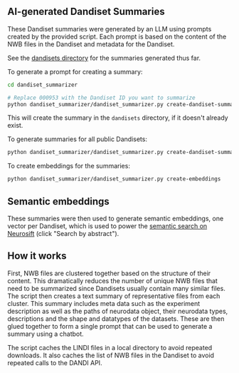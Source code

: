 ## AI-generated Dandiset Summaries

These Dandiset summaries were generated by an LLM using prompts created by the provided script. Each prompt is based on the content of the NWB files in the Dandiset and metadata for the Dandiset.

See the [dandisets directory](./dandisets) for the summaries generated thus far.

To generate a prompt for creating a summary:

```bash
cd dandiset_summarizer

# Replace 000953 with the Dandiset ID you want to summarize
python dandiset_summarizer/dandiset_summarizer.py create-dandiset-summary --dandiset-id 000953 --dandiset-version draft --cache-dir cache
```

This will create the summary in the `dandisets` directory, if it doesn't already exist.

To generate summaries for all public Dandisets:

```bash
python dandiset_summarizer/dandiset_summarizer.py create-dandiset-summaries
```

To create embeddings for the summaries:

```bash
python dandiset_summarizer/dandiset_summarizer.py create-embeddings
```

## Semantic embeddings

These summaries were then used to generate semantic embeddings, one vector per Dandiset, which is used to power the [semantic search on Neurosift](https://neurosift.app/?p=/dandi-query) (click "Search by abstract").

## How it works

First, NWB files are clustered together based on the structure of their content. This dramatically reduces the number of unique NWB files that need to be summarized since Dandisets usually contain many similar files. The script then creates a text summary of representative files from each cluster. This summary includes meta data such as the experiment description as well as the paths of neurodata object, their neurodata types, descriptions and the shape and datatypes of the datasets. These are then glued together to form a single prompt that can be used to generate a summary using a chatbot.

The script caches the LINDI files in a local directory to avoid repeated downloads. It also caches the list of NWB files in the Dandiset to avoid repeated calls to the DANDI API.
